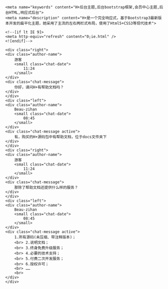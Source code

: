 <!DOCTYPE html>
<html>


<!-- Mirrored from www.zi-han.net/theme/hplus/ by HTTrack Website Copier/3.x [XR&CO'2014], Wed, 20 Jan 2016 14:16:41 GMT -->
<head>
    <meta charset="utf-8">
    <meta name="viewport" content="width=device-width, initial-scale=1.0">
    <meta name="renderer" content="webkit">
    <meta http-equiv="Cache-Control" content="no-siteapp" />
    <title>H+ 后台主题UI框架 - 主页</title>

    <meta name="keywords" content="H+后台主题,后台bootstrap框架,会员中心主题,后台HTML,响应式后台">
    <meta name="description" content="H+是一个完全响应式，基于Bootstrap3最新版本开发的扁平化主题，她采用了主流的左右两栏式布局，使用了Html5+CSS3等现代技术">

    <!--[if lt IE 9]>
    <meta http-equiv="refresh" content="0;ie.html" />
    <![endif]-->
</head>

<body class="fixed-sidebar full-height-layout gray-bg" style="overflow:hidden">
      
    <div class="right">
    <div class="author-name">
        游客
        <small class="chat-date">
            11:24
        </small>
    </div>
    <div class="chat-message">
        你好，请问H+有帮助文档吗？
    </div>
    </div>
    <div class="left">
    <div class="author-name">
        Beau-zihan
        <small class="chat-date">
            08:45
        </small>
    </div>
    <div class="chat-message active">
        有，购买的H+源码包中有帮助文档，位于docs文件夹下
    </div>
    </div>
    <div class="right">
    <div class="author-name">
        游客
        <small class="chat-date">
            11:24
        </small>
    </div>
    <div class="chat-message">
        那除了帮助文档还提供什么样的服务？
    </div>
    </div>
    <div class="left">
    <div class="author-name">
        Beau-zihan
        <small class="chat-date">
            08:45
        </small>
    </div>
    <div class="chat-message active">
        1.所有源码(未压缩、带注释版本)；
        <br> 2.说明文档；
        <br> 3.终身免费升级服务；
        <br> 4.必要的技术支持；
        <br> 5.付费二次开发服务；
        <br> 6.授权许可；
        <br> ……
        <br>
    </div>
    </div>
        
</body>

<!-- Mirrored from www.zi-han.net/theme/hplus/ by HTTrack Website Copier/3.x [XR&CO'2014], Wed, 20 Jan 2016 14:17:11 GMT -->
</html>
